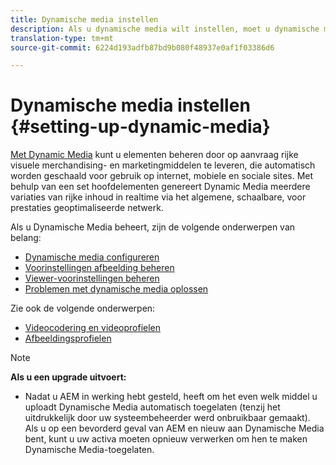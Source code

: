 ```yaml
---
title: Dynamische media instellen
description: Als u dynamische media wilt instellen, moet u dynamische media configureren en voorinstellingen voor afbeeldingen en viewers beheren
translation-type: tm+mt
source-git-commit: 6224d193adfb87bd9b080f48937e0af1f03386d6

---
```



# Dynamische media instellen {#setting-up-dynamic-media}

[Met Dynamic Media](https://www.adobe.com/solutions/web-experience-management/dynamic-media.html) kunt u elementen beheren door op aanvraag rijke visuele merchandising- en marketingmiddelen te leveren, die automatisch worden geschaald voor gebruik op internet, mobiele en sociale sites. Met behulp van een set hoofdelementen genereert Dynamic Media meerdere variaties van rijke inhoud in realtime via het algemene, schaalbare, voor prestaties geoptimaliseerde netwerk.

<!-- OBSOLETE UNTIL THE INTEGRATING SCENE7 TOPIC GETS A MAJOR UPDATE

>[!NOTE]
>
>This documentation describes Dynamic Media capabilites, which are integrated directly into AEM. If you are using Dynamic Media Classic (previously called Scene7) integrated into AEM, see [Dynamic Media Classic integration documentation](/help/sites-cloud/administering/integrating-scene7.md).
>
>See [Dual Use Scenario](/help/sites-cloud/administering/integrating-scene7.md#dual-use-scenario) for times when you may want to use AEM integrated with Dynamic Media Classic along with Dynamic Media.

-->

Als u Dynamische Media beheert, zijn de volgende onderwerpen van belang:

* [Dynamische media configureren](config-dm.md)
* [Voorinstellingen afbeelding beheren](managing-image-presets.md)
* [Viewer-voorinstellingen beheren](managing-viewer-presets.md)
* [Problemen met dynamische media oplossen](troubleshoot-dm.md)

Zie ook de volgende onderwerpen:

* [Videocodering en videoprofielen](video-profiles.md)
* [Afbeeldingsprofielen](image-profiles.md)

>[!NOTE]
>
>**Als u een upgrade uitvoert:**
>
>* Nadat u AEM in werking hebt gesteld, heeft om het even welk middel u uploadt Dynamische Media automatisch toegelaten (tenzij het uitdrukkelijk door uw systeembeheerder werd onbruikbaar gemaakt). Als u op een bevorderd geval van AEM en nieuw aan Dynamische Media bent, kunt u uw activa moeten opnieuw verwerken om hen te maken Dynamische Media-toegelaten.